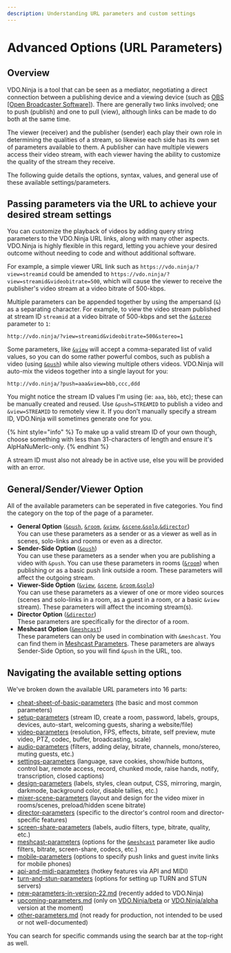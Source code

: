 ```yaml
---
description: Understanding URL parameters and custom settings
---
```


# Advanced Options (URL Parameters)

## Overview

VDO.Ninja is a tool that can be seen as a mediator, negotiating a direct connection between a publishing device and a viewing device (such as [OBS \[Open Broadcaster Software\]](https://obsproject.com/)). There are generally two links involved; one to push (publish) and one to pull (view), although links can be made to do both at the same time.

The viewer (receiver) and the publisher (sender) each play their own role in determining the qualities of a stream, so likewise each side has its own set of parameters available to them. A publisher can have multiple viewers access their video stream, with each viewer having the ability to customize the quality of the stream they receive.

The following guide details the options, syntax, values, and general use of these available settings/parameters.

## Passing parameters via the URL to achieve your desired stream settings

You can customize the playback of videos by adding query string parameters to the VDO.Ninja URL links, along with many other aspects. VDO.Ninja is highly flexible in this regard, letting you achieve your desired outcome without needing to code and without additional software.

For example, a simple viewer URL link such as `https://vdo.ninja/?view=streamid` could be amended to `https://vdo.ninja/?view=streamid&videobitrate=500`, which will cause the viewer to receive the publisher's video stream at a video bitrate of 500-kbps.

Multiple parameters can be appended together by using the ampersand (`&`) as a separating character. For example, to view the video stream published at stream ID `streamid` at a video bitrate of 500-kbps and set the [`&stereo`](general-settings/stereo.md) parameter to `1`:

```markup
http://vdo.ninja/?view=streamid&videobitrate=500&stereo=1
```

Some parameters, like [`&view`](advanced-settings/view-parameters/view.md) will accept a comma-separated list of valid values, so you can do some rather powerful combos, such as publish a video (using [`&push`](source-settings/push.md)) while also viewing multiple others videos. VDO.Ninja will auto-mix the videos together into a single layout for you:

```markup
http://vdo.ninja/?push=aaa&view=bbb,ccc,ddd
```

You might notice the stream ID values I'm using (ie: `aaa`, `bbb`, etc); these can be manually created and reused. Use `&push=STREAMID` to publish a video and `&view=STREAMID` to remotely view it. If you don't manually specify a stream ID, VDO.Ninja will sometimes generate one for you.

{% hint style="info" %}
To make up a valid stream ID of your own though, choose something with less than 31-characters of length and ensure it's AlpHaNuMerIc-only.
{% endhint %}

A stream ID must also not already be in active use, else you will be provided with an error.

## General/Sender/Viewer Option

All of the available parameters can be seperated in five categories. You find the category on the top of the page of a parameter.

* **General Option** ([`&push`](source-settings/push.md), [`&room`](general-settings/room.md), [`&view`](advanced-settings/view-parameters/view.md), [`&scene`](advanced-settings/view-parameters/scene.md),[`&solo`](advanced-settings/mixer-scene-parameters/and-solo.md),[`&director`](viewers-settings/director.md))\
  You can use these parameters as a sender or as a viewer as well as in scenes, solo-links and rooms or even as a director.
* **Sender-Side Option** ([`&push`](source-settings/push.md))\
  You can use these parameters as a sender when you are publishing a video with `&push`. You can use these parameters in rooms ([`&room`](general-settings/room.md)) when publishing or as a basic push link outside a room. These parameters will affect the outgoing stream.
* **Viewer-Side Option** ([`&view`](advanced-settings/view-parameters/view.md), [`&scene`](advanced-settings/view-parameters/scene.md), [`&room`](general-settings/room.md),[`&solo`](advanced-settings/mixer-scene-parameters/and-solo.md))\
  You can use these parameters as a viewer of one or more video sources (scenes and solo-links in a room, as a guest in a room, or a basic `&view` stream). These parameters will affect the incoming stream(s).
* **Director Option** ([`&director`](viewers-settings/director.md))\
  These parameters are specifically for the director of a room.
* **Meshcast Option** ([`&meshcast`](newly-added-parameters/and-meshcast.md))\
  These parameters can only be used in combination with `&meshcast`. You can find them in [Meshcast Parameters](advanced-settings/meshcast-parameters/). These parameters are always Sender-Side Option, so you will find `&push` in the URL, too.

## Navigating the available setting options

We've broken down the available URL parameters into 16 parts:

* [cheat-sheet-of-basic-parameters](advanced-settings/cheat-sheet-of-basic-parameters/ "mention") (the basic and most common parameters)
* [setup-parameters](advanced-settings/setup-parameters/ "mention") (stream ID, create a room, password, labels, groups, devices, auto-start, welcoming guests, sharing a website/file)
* [video-parameters](advanced-settings/video-parameters/ "mention") (resolution, FPS, effects, bitrate, self preview, mute video, PTZ, codec, buffer, broadcasting, scale)
* [audio-parameters](advanced-settings/audio-parameters/ "mention") (filters, adding delay, bitrate, channels, mono/stereo, muting guests, etc.)
* [settings-parameters](advanced-settings/settings-parameters/ "mention") (language, save cookies, show/hide buttons, control bar, remote access, record, chunked mode, raise hands, notify, transcription, closed captions)
* [design-parameters](advanced-settings/design-parameters/ "mention") (labels, styles, clean output, CSS, mirroring, margin, darkmode, background color, disable tallies, etc.)
* [mixer-scene-parameters](advanced-settings/mixer-scene-parameters/ "mention") (layout and design for the video mixer in rooms/scenes, preload/hidden scene bitrate)
* [director-parameters](advanced-settings/director-parameters/ "mention") (specific to the director's control room and director-specific features)
* [screen-share-parameters](advanced-settings/screen-share-parameters/ "mention") (labels, audio filters, type, bitrate, quality, etc.)
* [meshcast-parameters](advanced-settings/meshcast-parameters/ "mention") (options for the [`&meshcast`](newly-added-parameters/and-meshcast.md) parameter like audio filters, bitrate, screen-share, codecs, etc.)
* [mobile-parameters](advanced-settings/mobile-parameters/ "mention") (options to specify push links and guest invite links for mobile phones)
* [api-and-midi-parameters](advanced-settings/api-and-midi-parameters/ "mention") (hotkey features via API and MIDI)
* [turn-and-stun-parameters](advanced-settings/turn-and-stun-parameters/ "mention") (options for setting up TURN and STUN servers)
* [new-parameters-in-version-22.md](advanced-settings/new-parameters-in-version-22.md "mention") (recently added to VDO.Ninja)
* [upcoming-parameters.md](advanced-settings/upcoming-parameters.md "mention") (only on [VDO.Ninja/beta](https://vdo.ninja/beta/) or [VDO.Ninja/alpha](https://vdo.ninja/alpha/) version at the moment)
* [other-parameters.md](other-parameters.md "mention") (not ready for production, not intended to be used or not well-documented)

You can search for specific commands using the search bar at the top-right as well.
